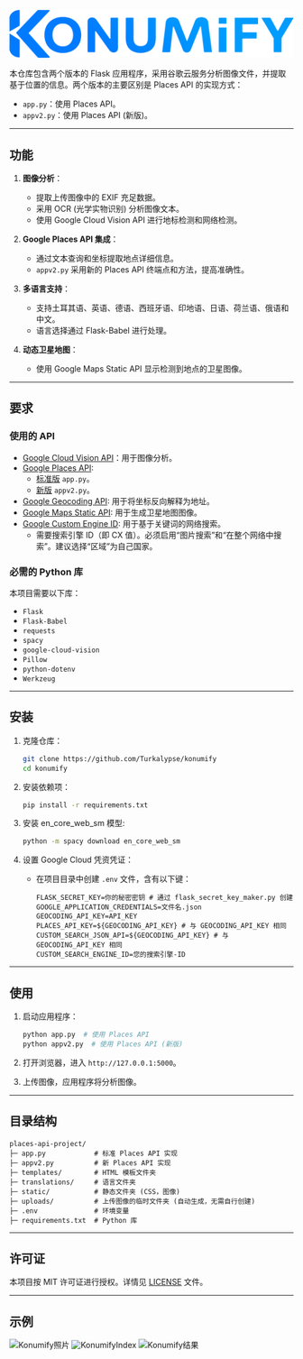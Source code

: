 ![Konumify标志](../static/konumify.png)

本仓库包含两个版本的 Flask 应用程序，采用谷歌云服务分析图像文件，并提取基于位置的信息。两个版本的主要区别是 Places API 的实现方式：

- `app.py`：使用 Places API。
- `appv2.py`：使用 Places API (新版)。

---

## 功能

1. **图像分析**：
   - 提取上传图像中的 EXIF 充足数据。
   - 采用 OCR (光学实物识别) 分析图像文本。
   - 使用 Google Cloud Vision API 进行地标检测和网络检测。

2. **Google Places API 集成**：
   - 通过文本查询和坐标提取地点详细信息。
   - `appv2.py` 采用新的 Places API 终端点和方法，提高准确性。

3. **多语言支持**：
   - 支持土耳其语、英语、德语、西班牙语、印地语、日语、荷兰语、俄语和中文。
   - 语言选择通过 Flask-Babel 进行处理。

4. **动态卫星地图**：
   - 使用 Google Maps Static API 显示检测到地点的卫星图像。

---

## 要求

### 使用的 API

- [Google Cloud Vision API](https://cloud.google.com/vision/docs)：用于图像分析。
- [Google Places API](https://developers.google.com/maps/documentation/places/web-service/choose-api):
  - [标准版](https://developers.google.com/maps/documentation/places/web-service/search) `app.py`。
  - [新版](https://developers.google.com/maps/documentation/places/web-service/op-overview) `appv2.py`。
- [Google Geocoding API](https://developers.google.com/maps/documentation/geocoding): 用于将坐标反向解释为地址。
- [Google Maps Static API](https://developers.google.com/maps/documentation/maps-static): 用于生成卫星地图图像。
- [Google Custom Engine ID](https://programmablesearchengine.google.com/controlpanel/all): 用于基于关键词的网络搜索。
  - 需要搜索引擎 ID（即 CX 值）。必须启用“图片搜索”和“在整个网络中搜索”。建议选择“区域”为自己国家。

### 必需的 Python 库

本项目需要以下库：

- `Flask`
- `Flask-Babel`
- `requests`
- `spacy`
- `google-cloud-vision`
- `Pillow`
- `python-dotenv`
- `Werkzeug`

---

## 安装

1. 克隆仓库：
   ```bash
   git clone https://github.com/Turkalypse/konumify
   cd konumify
   ```

2. 安装依赖项：
   ```bash
   pip install -r requirements.txt
   ```

3. 安装 en_core_web_sm 模型:
   ```bash
   python -m spacy download en_core_web_sm
   ```

4. 设置 Google Cloud 凭资凭证：
   - 在项目目录中创建 `.env` 文件，含有以下键：
     ```env
     FLASK_SECRET_KEY=你的秘密密钥 # 通过 flask_secret_key_maker.py 创建
     GOOGLE_APPLICATION_CREDENTIALS=文件名.json
     GEOCODING_API_KEY=API_KEY
     PLACES_API_KEY=${GEOCODING_API_KEY} # 与 GEOCODING_API_KEY 相同
     CUSTOM_SEARCH_JSON_API=${GEOCODING_API_KEY} # 与 GEOCODING_API_KEY 相同
     CUSTOM_SEARCH_ENGINE_ID=您的搜索引擎-ID
     ```

---

## 使用

1. 启动应用程序：
   ```bash
   python app.py  # 使用 Places API
   python appv2.py  # 使用 Places API (新版)
   ```

2. 打开浏览器，进入 `http://127.0.0.1:5000`。

3. 上传图像，应用程序将分析图像。

---

## 目录结构

```
places-api-project/
├─ app.py            # 标准 Places API 实现
├─ appv2.py          # 新 Places API 实现
├─ templates/        # HTML 模板文件夹
├─ translations/     # 语言文件夹
├─ static/           # 静态文件夹 (CSS，图像)
├─ uploads/          # 上传图像的临时文件夹 (自动生成，无需自行创建)
├─ .env              # 环境变量
├─ requirements.txt  # Python 库
```

---

## 许可证

本项目按 MIT 许可证进行授权。详情见 [LICENSE](LICENSE) 文件。

---

## 示例
![Konumify照片](https://i.imgur.com/BIvAe3F.jpeg)
![KonumifyIndex](https://i.imgur.com/58vIn6K.png)
![Konumify结果](https://i.imgur.com/D5uTudX.png)
